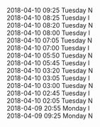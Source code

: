 2018-04-10 09:25 Tuesday  N  
2018-04-10 08:25 Tuesday  I  
2018-04-10 08:20 Tuesday  N  
2018-04-10 08:00 Tuesday  I  
2018-04-10 07:05 Tuesday  N  
2018-04-10 07:00 Tuesday  I  
2018-04-10 05:50 Tuesday  N  
2018-04-10 05:45 Tuesday  I  
2018-04-10 03:20 Tuesday  N  
2018-04-10 03:05 Tuesday  I  
2018-04-10 03:00 Tuesday  N  
2018-04-10 02:45 Tuesday  I  
2018-04-10 02:05 Tuesday  N  
2018-04-09 20:55 Monday  I  
2018-04-09 09:25 Monday  N  
